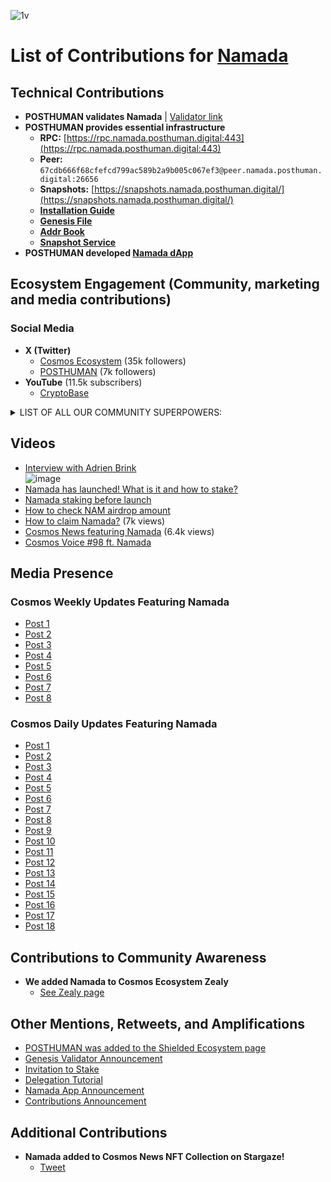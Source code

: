 ![1v](https://github.com/user-attachments/assets/f5f5e182-ee6f-478e-a6f6-8152716b14b2)

# List of Contributions for [Namada](https://namada.net/)

## Technical Contributions
- **POSTHUMAN validates Namada** | [Validator link](https://namada.valopers.com/validators/tnam1q8azt2cpqmc6tr2gvg5v62e4jr0t9327yupaf595)  
- **POSTHUMAN provides essential infrastructure**  
  - **RPC:** [https://rpc.namada.posthuman.digital:443](https://rpc.namada.posthuman.digital:443)  
  - **Peer:** `67cdb666f68cfefcd799ac589b2a9b005c067ef3@peer.namada.posthuman.digital:26656`  
  - **Snapshots:** [https://snapshots.namada.posthuman.digital/](https://snapshots.namada.posthuman.digital/)  
  - **[Installation Guide](https://nodes.posthuman.digital/chains/namada?tab=installation-guide)**  
  - **[Genesis File](https://nodes.posthuman.digital/chains/namada?tab=genesis-file)**  
  - **[Addr Book](https://nodes.posthuman.digital/chains/namada?tab=addr-book)**  
  - **[Snapshot Service](https://nodes.posthuman.digital/chains/namada?tab=snapshot-service)**  
- **POSTHUMAN developed [Namada dApp](https://namadapp.xyz/)**  

## Ecosystem Engagement (Community, marketing and media contributions)

### Social Media
- **X (Twitter)**  
  - [Cosmos Ecosystem](https://x.com/CosmosEcosystem) (35k followers)  
  - [POSTHUMAN](https://x.com/POSTHUMAN_DVS) (7k followers)  
- **YouTube** (11.5k subscribers)  
  - [CryptoBase](https://www.youtube.com/@CRYPTOBASED)  

<details>
  <summary>LIST OF ALL OUR COMMUNITY SUPERPOWERS:</summary>

### Community Superpowers: 


| **Platform**    | **Community/Channel Name**                | **Followers/Members** | **Link**                                                |
|------------------|------------------------------------------|------------------------|--------------------------------------------------------|
| **Twitter**      | Cosmos Ecosystem X                      | 34.8k followers        | [Link](https://x.com/CosmosEcosystem)                 |
|                  | POSTHUMAN X                              | 7.2k followers         | [Link](https://x.com/POSTHUMAN_DVS)                  |
| **Telegram**     | Russian-speaking Cosmos Ecosystem        | ~8k members            | [Link](https://t.me/CosmosEcosystem_ru)              |
|                  | CryptoBase                               | 4.1k members           | [Link](https://t.me/Crypto_Base_Chat)                |
|                  | Cosmos DEX in Russian                    | 1.2k members           | [Link](https://t.me/Osmosis_ru)                      |
|                  | Cosmos Trading in Russian                | 2.2k members           | [Link](https://t.me/CosmicSpeculations)              |
|                  | English-speaking POSTHUMAN Community     | 1.2k members           | [Link](https://t.me/posthumanchat)                   |
|                  | Cosmos Ecosystem English                 | 1k members             | [Link](https://t.me/CosmosEcosystem)                 |
|                  | Cosmos Ecosystem Emoji Pack              | Over 100+ projects     | [Link](https://t.me/addemoji/CosmosEcosystem)        |
| **YouTube**      | CryptoBase Russian-speaking              | 11.4k subscribers      | [Link](https://www.youtube.com/@CRYPTOBASED)         |
|                  | English-speaking POSTHUMAN              | 550 subscribers        | [Link](https://www.youtube.com/@POSTHUMANDVS)        |
| **In Production**| POSTHUMAN Website                       | -                      | [Link](https://posthuman.digital/)                   |
|                  | POSTHUMAN Validator Services (12 chains) | -                      | [Link](https://nodes.posthuman.digital/)             |
|                  | Validator School (100+ graduates)        | -                      | [Link](https://github.com/Distributed-Validators-Synctems/Validator-School) |
|                  | Centrifuge Users Engagement Platform     | -                      | [Link](https://centrifuge.digital/)                  |
| **Coming Soon**  | Sputnik Network Version 2.0              | -                      | -                                                     |
|                  | Metarchy Web3 Game                       | -                      | -                                                     |
|                  | POSTHUMAN Explorer                       | -                      | -                                                     |

</details>


## Videos  
- [Interview with Adrien Brink](https://youtu.be/IHcp_-4GVds?si=9uZLzEfLz51MQTUC&t=85)  
  ![image](https://github.com/Validator-POSTHUMAN/contributions/assets/38581319/4b5702b9-1e5c-4a06-9055-d116bf6f7749)  
- [Namada has launched! What is it and how to stake?](https://www.youtube.com/watch?v=3TksLvIzmJo&ab_channel=CRYPTOBASE)  
- [Namada staking before launch](https://www.youtube.com/watch?v=hCsfWLRuHns&ab_channel=CRYPTOBASE)  
- [How to check NAM airdrop amount](https://www.youtube.com/watch?v=_CT8mbvizao&ab_channel=CRYPTOBASE)  
- [How to claim Namada?](https://www.youtube.com/watch?v=XYUsx7pZjAo&ab_channel=CRYPTOBASE) (7k views)  
- [Cosmos News featuring Namada](https://www.youtube.com/watch?v=d4sbJeM63E4&ab_channel=CRYPTOBASE) (6.4k views)  
- [Cosmos Voice #98 ft. Namada](https://www.youtube.com/watch?v=mUA9afh4YwM&ab_channel=CRYPTOBASE)  

## Media Presence  

### Cosmos Weekly Updates Featuring Namada  
- [Post 1](https://x.com/CosmosEcosystem/status/1857817790763159999)  
- [Post 2](https://x.com/CosmosEcosystem/status/1860323731039518840)  
- [Post 3](https://x.com/CosmosEcosystem/status/1865438810407829998)  
- [Post 4](https://x.com/CosmosEcosystem/status/1870504338889777441)  
- [Post 5](https://x.com/CosmosEcosystem/status/1847257084036841811)  
- [Post 6](https://x.com/CosmosEcosystem/status/1842233928310304800)  
- [Post 7](https://x.com/CosmosEcosystem/status/1740798135298105676)  
- [Post 8](https://x.com/CosmosEcosystem/status/1715410764792463801)  

### Cosmos Daily Updates Featuring Namada  
- [Post 1](https://x.com/CosmosEcosystem/status/1862120382871830760)  
- [Post 2](https://x.com/CosmosEcosystem/status/1864193593377771965)  
- [Post 3](https://x.com/CosmosEcosystem/status/1870869829252698124)  
- [Post 4](https://x.com/CosmosEcosystem/status/1862903794347962581)  
- [Post 5](https://x.com/CosmosEcosystem/status/1859196432844022130)  
- [Post 6](https://x.com/CosmosEcosystem/status/1868985161842667530)  
- [Post 7](https://x.com/CosmosEcosystem/status/1863833102537068781)  
- [Post 8](https://x.com/CosmosEcosystem/status/1854888503038951727)  
- [Post 9](https://x.com/CosmosEcosystem/status/1842565775124824520)  
- [Post 10](https://x.com/CosmosEcosystem/status/1775837962787570054)  
- [Post 11](https://x.com/CosmosEcosystem/status/1836029154623680835)  
- [Post 12](https://x.com/CosmosEcosystem/status/1841777923482693937)  
- [Post 13](https://x.com/CosmosEcosystem/status/1686371095354724353)  
- [Post 14](https://x.com/CosmosEcosystem/status/1752040177894363211)  
- [Post 15](https://x.com/CosmosEcosystem/status/1743317875803267429)  
- [Post 16](https://x.com/CosmosEcosystem/status/1740373662547751051)  
- [Post 17](https://x.com/CosmosEcosystem/status/1741055234867363974)  
- [Post 18](https://x.com/CosmosEcosystem/status/1733090615527620694)  

## Contributions to Community Awareness  
- **We added Namada to Cosmos Ecosystem Zealy**  
  - [See Zealy page](https://zealy.io/c/cosmosecosystem/questboard)  

## Other Mentions, Retweets, and Amplifications  

- [POSTHUMAN was added to the Shielded Ecosystem page](https://x.com/POSTHUMAN_DVS/status/1846922296054956122)  
- [Genesis Validator Announcement](https://x.com/POSTHUMAN_DVS/status/1863935268555800668)  
- [Invitation to Stake](https://x.com/POSTHUMAN_DVS/status/1868991368464679016)  
- [Delegation Tutorial](https://x.com/POSTHUMAN_DVS/status/1844059826227413089)  
- [Namada App Announcement](https://x.com/POSTHUMAN_DVS/status/1770948696584208385)  
- [Contributions Announcement](https://x.com/POSTHUMAN_DVS/status/1770947572498072052)  

## Additional Contributions  

- **Namada added to Cosmos News NFT Collection on Stargaze!**  
  - [Tweet](https://x.com/CosmosEcosystem/status/1875928423790723367)  
